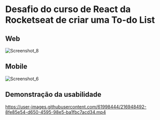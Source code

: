 # Desafio do curso de React da Rocketseat de criar uma To-do List


## Web
![Screenshot_8](https://user-images.githubusercontent.com/61998444/216948347-14535f26-4541-4755-9723-c555310b140f.png)

## Mobile
![Screenshot_6](https://user-images.githubusercontent.com/61998444/216948408-7c2ef027-586d-41cb-a668-4f389266dc36.png)


## Demonstração da usabilidade
https://user-images.githubusercontent.com/61998444/216948492-8fe85e54-d650-4595-98e5-ba1fbc7acd34.mp4

